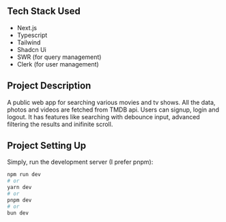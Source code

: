 ## Tech Stack Used
- Next.js
- Typescript
- Tailwind
- Shadcn Ui
- SWR (for query management)
- Clerk (for user management)

## Project Description
A public web app for searching various movies and tv shows. All the data, photos and videos are fetched from TMDB api. Users can signup, login and logout. It has features like searching with debounce input,
advanced filtering the results and inifinite scroll.

## Project Setting Up

Simply, run the development server (I prefer pnpm):

```bash
npm run dev
# or
yarn dev
# or
pnpm dev
# or
bun dev
```

